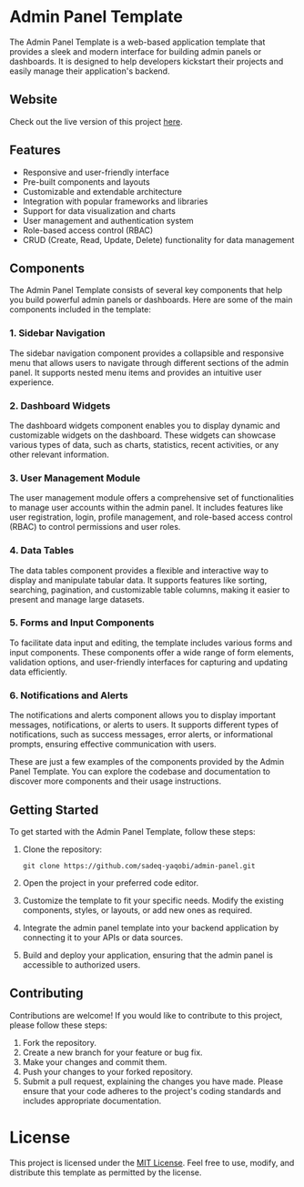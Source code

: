 # Admin Panel Template

The Admin Panel Template is a web-based application template that provides a sleek and modern interface for building admin panels or dashboards. It is designed to help developers kickstart their projects and easily manage their application's backend.

## Website

Check out the live version of this project [here](https://sadeq-yaqobi.github.io/admin-panel/).


## Features

- Responsive and user-friendly interface
- Pre-built components and layouts
- Customizable and extendable architecture
- Integration with popular frameworks and libraries
- Support for data visualization and charts
- User management and authentication system
- Role-based access control (RBAC)
- CRUD (Create, Read, Update, Delete) functionality for data management


## Components

The Admin Panel Template consists of several key components that help you build powerful admin panels or dashboards. Here are some of the main components included in the template:


### 1. Sidebar Navigation

The sidebar navigation component provides a collapsible and responsive menu that allows users to navigate through different sections of the admin panel. It supports nested menu items and provides an intuitive user experience.

### 2. Dashboard Widgets

The dashboard widgets component enables you to display dynamic and customizable widgets on the dashboard. These widgets can showcase various types of data, such as charts, statistics, recent activities, or any other relevant information.

### 3. User Management Module

The user management module offers a comprehensive set of functionalities to manage user accounts within the admin panel. It includes features like user registration, login, profile management, and role-based access control (RBAC) to control permissions and user roles.


### 4. Data Tables

The data tables component provides a flexible and interactive way to display and manipulate tabular data. It supports features like sorting, searching, pagination, and customizable table columns, making it easier to present and manage large datasets.

### 5. Forms and Input Components

To facilitate data input and editing, the template includes various forms and input components. These components offer a wide range of form elements, validation options, and user-friendly interfaces for capturing and updating data efficiently.

### 6. Notifications and Alerts

The notifications and alerts component allows you to display important messages, notifications, or alerts to users. It supports different types of notifications, such as success messages, error alerts, or informational prompts, ensuring effective communication with users.


These are just a few examples of the components provided by the Admin Panel Template. You can explore the codebase and documentation to discover more components and their usage instructions.


## Getting Started

To get started with the Admin Panel Template, follow these steps:

1. Clone the repository:

    ```shell
    git clone https://github.com/sadeq-yaqobi/admin-panel.git
2. Open the project in your preferred code editor.

3. Customize the template to fit your specific needs. Modify the existing components, styles, or layouts, or add new ones as required.

4. Integrate the admin panel template into your backend application by connecting it to your APIs or data sources.

5. Build and deploy your application, ensuring that the admin panel is accessible to authorized users.

## Contributing
Contributions are welcome! If you would like to contribute to this project, please follow these steps:

1. Fork the repository.
2. Create a new branch for your feature or bug fix.
3. Make your changes and commit them.
4. Push your changes to your forked repository.
5. Submit a pull request, explaining the changes you have made.
Please ensure that your code adheres to the project's coding standards and includes appropriate documentation.

# License
This project is licensed under the [MIT License](https://opensource.org/licenses/MIT). Feel free to use, modify, and distribute this template as permitted by the license.

